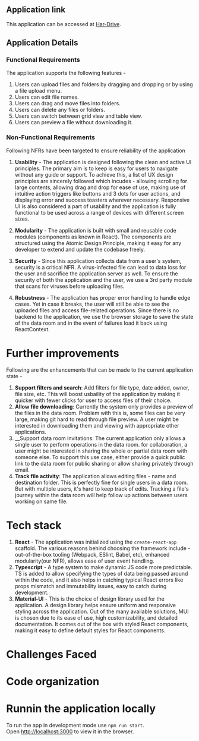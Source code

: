 ## Application link

This application can be accessed at [Har-Drive](https://har-drive.netlify.app/).

## Application Details

### Functional Requirements

The application supports the following features - 

1. Users can upload files and folders by dragging and dropping or by using a file upload menu.
2. Users can edit file names.
3. Users can drag and move files into folders.
4. Users can delete any files or folders.
5. Users can switch between grid view and table view.
6. Users can preview a file without downloading it.

### Non-Functional Requirements 

Following NFRs have been targeted to ensure reliability of the application

1. __Usability__ - The application is designed following the clean and active UI principles. The primary aim is to keep is easy for users to navigate without any guide or support. To achieve this, a list of UX design principles are sincerely followed which incudes - allowing scrolling for large contents, allowing drag and drop for ease of use, making use of intuitive action triggers like buttons and 3 dots for user actions, and displaying error and success toasters wherever necessary. Responsive UI is also considered a part of usability and the application is fully functional to be used across a range of devices with different screen sizes.

2. __Modularity__ - The application is built with small and reusable code modules (components as known in React). The components are structured using the Atomic Design Principle, making it easy for any developer to extend and update the codebase freely.
3.  __Security__ - Since this application collects data from a user's system, security is a critical NFR. A virus-infected file can lead to data loss for the user and sacrifice the application server as well. To ensure the security of both the application and the user, we use a 3rd party module that scans for viruses before uploading files.
4.   __Robustness__ - The application has proper error handling to handle edge cases. Yet in case it breaks, the user will still be able to see the uploaded files and access file-related operations. Since there is no backend to the application, we use the browser storage to save the state of the data room and in the event of failures load it back using ReactContext.

# Further improvements
Following are the enhancements that can be made to the current application state - 
1. __Support filters and search__: Add filters for file type, date added, owner, file size, etc. This will boost usbaility of the application by making it quicker with fewer clicks for user to access files of their choice.
2. __Allow file downloading__: Currently the system only provides a preview of the files in the data room. Problem with this is, some files can be very large, making git hard to read through file preview. A user might be interested in downloading them and viewing with appropriate other applications.
3. __Support data room invitations: The current application only allows a single user to perform operations in the data room. for collaboration, a user might be interested in sharing the whole or partial data room with someone else. To support this use case, either provide a quick public link to the data room for public sharing or allow sharing privately through email.
4. __Track file activity__: The application allows editing files - name and destination folder. This is perfectly fine for single users in a data room. But with multiple users, it's hard to keep track of edits. Tracking a file's journey within the data room will help follow up actions between users working on same file.

# Tech stack
1. __React__ - The application was initialized using the `create-react-app` scaffold. The various reasons behind choosing the framework include -  out-of-the-box tooling (Webpack, ESlint, Babel, etc), enhanced modularity(our NFR), allows ease of user event handling.
2. __Typescript__ - A type system to make dynamic JS code more predictable. TS is added to allow specifying the types of data being passed around within the code, and it also helps in catching typical React errors like props mismatch and immutability issues, easy to catch during development.
3. __Material-UI__ - This is the choice of design library used for the application. A design library helps ensure uniform and responsive styling  across the application. Out of the many available solutions, MUI is chosen due to its ease of use, high customizability, and detailed documentation. It comes out of the box with styled React components, making it easy to define default styles for React components.
  
# Challenges Faced
# Code organization

# Runnin the application locally
To run the app in development mode use `npm run start`.\
Open [http://localhost:3000](http://localhost:3000) to view it in the browser.
